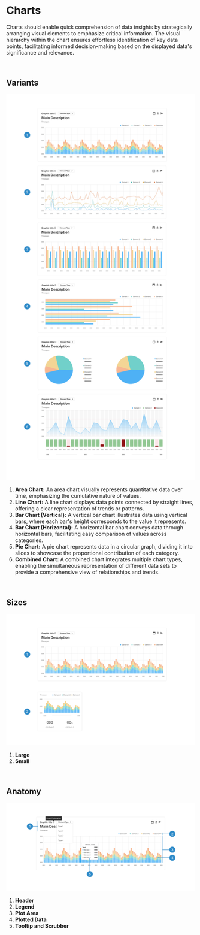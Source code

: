 # Charts

Charts should enable quick comprehension of data insights by strategically arranging visual elements to emphasize critical information. The visual hierarchy within the chart ensures effortless identification of key data points, facilitating informed decision-making based on the displayed data's significance and relevance.

</br>

## Variants

<img src="../../assets/images/patterns/chart-variants.jpg" alt="chart-variants" width="752"/>

1. <b>Area Chart:</b> An area chart visually represents quantitative data over time, emphasizing the cumulative nature of values.
2. <b>Line Chart:</b> A line chart displays data points connected by straight lines, offering a clear representation of trends or patterns.
3. <b>Bar Chart (Vertical):</b> A vertical bar chart illustrates data using vertical bars, where each bar's height corresponds to the value it represents.
4. <b>Bar Chart (Horizontal):</b> A horizontal bar chart conveys data through horizontal bars, facilitating easy comparison of values across categories.
5. <b>Pie Chart:</b> A pie chart represents data in a circular graph, dividing it into slices to showcase the proportional contribution of each category.
6. <b>Combined Chart:</b> A combined chart integrates multiple chart types, enabling the simultaneous representation of different data sets to provide a comprehensive view of relationships and trends.

</br>

## Sizes

<img src="../../assets/images/patterns/chart-size.jpg" alt="chart-sizes" width="752"/>

1. <b>Large</b> 
2. <b>Small</b> 

</br>

## Anatomy

<img src="../../assets/images/patterns/chart-anatomy.jpg" alt="chart-anatomy" width="752"/>

1. <b>Header</b>
2. <b>Legend</b>
3. <b>Plot Area</b>
4. <b>Plotted Data</b>
5. <b>Tooltip and Scrubber</b>


